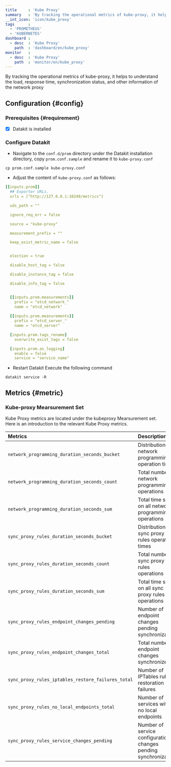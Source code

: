```yaml
---
title     : 'Kube Proxy'
summary   : 'By tracking the operational metrics of kube-proxy, it helps to understand the load, response time, synchronization status, and other information of the network proxy'
__int_icon: 'icon/kube_proxy'
tags      :
  - 'PROMETHEUS'
  - 'KUBERNETES'
dashboard :
  - desc  : 'Kube Proxy'
    path  : 'dashboard/en/kube_proxy'
monitor   :
  - desc  : 'Kube Proxy'
    path  : 'monitor/en/kube_proxy'
---
```


By tracking the operational metrics of kube-proxy, it helps to understand the load, response time, synchronization status, and other information of the network proxy

## Configuration {#config}

### Prerequisites {#requirement}

- [x] Datakit is installed

### Configure Datakit

- Navigate to the `conf.d/prom` directory under the Datakit installation directory, copy `prom.conf.sample` and rename it to `kube-proxy.conf`

```shell
cp prom.conf.sample kube-proxy.conf
```

- Adjust the content of `kube-proxy.conf` as follows:

```yaml
[[inputs.prom]]
  ## Exporter URLs.
  urls = ["http://127.0.0.1:10249/metrics"]

  uds_path = ""

  ignore_req_err = false

  source = "kube-proxy"

  measurement_prefix = ""

  keep_exist_metric_name = false


  election = true

  disable_host_tag = false

  disable_instance_tag = false

  disable_info_tag = false


  [[inputs.prom.measurements]]
    prefix = "etcd_network_"
    name = "etcd_network"
    
  [[inputs.prom.measurements]]
    prefix = "etcd_server_"
    name = "etcd_server"

  [inputs.prom.tags_rename]
    overwrite_exist_tags = false

  [inputs.prom.as_logging]
    enable = false
    service = "service_name"
```

- Restart Datakit
Execute the following command

```shell
datakit service -R
```

## Metrics {#metric}

### Kube-proxy Mearsurement Set

Kube Proxy metrics are located under the kubeproxy Mearsurement set. Here is an introduction to the relevant Kube Proxy metrics.

| Metrics | Description | Unit |
|:--------|:------------|:-----|
|`network_programming_duration_seconds_bucket`| Distribution of network programming operation times | s |
|`network_programming_duration_seconds_count`| Total number of network programming operations | count |
|`network_programming_duration_seconds_sum`| Total time spent on all network programming operations | s |
|`sync_proxy_rules_duration_seconds_bucket`| Distribution of sync proxy rules operation times | s |
|`sync_proxy_rules_duration_seconds_count`| Total number of sync proxy rules operations | count |
|`sync_proxy_rules_duration_seconds_sum`| Total time spent on all sync proxy rules operations | s |
|`sync_proxy_rules_endpoint_changes_pending`| Number of endpoint changes pending synchronization | count |
|`sync_proxy_rules_endpoint_changes_total`| Total number of endpoint changes synchronized | count |
|`sync_proxy_rules_iptables_restore_failures_total`| Number of IPTables rule restoration failures | count |
|`sync_proxy_rules_no_local_endpoints_total`| Number of services with no local endpoints | count |
|`sync_proxy_rules_service_changes_pending`| Number of service configuration changes pending synchronization | count |